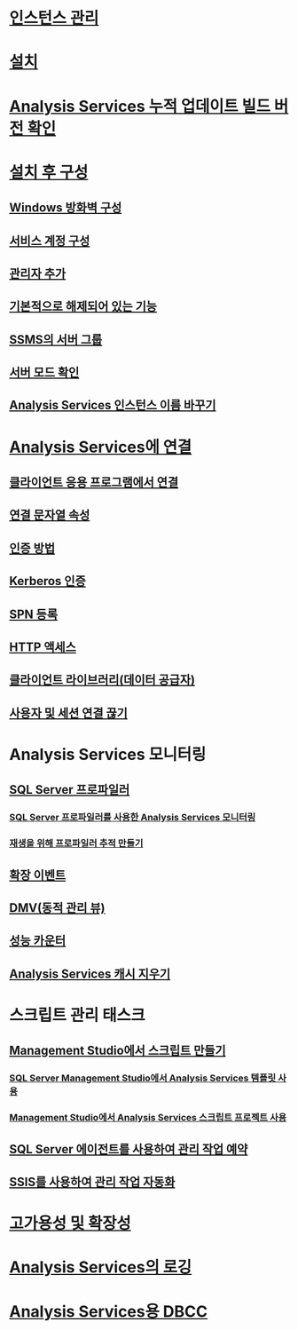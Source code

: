 # [인스턴스 관리](analysis-services-instance-management.md)  
# [설치](../../analysis-services/instances/install-windows/install-analysis-services.md)
# [Analysis Services 누적 업데이트 빌드 버전 확인](analysis-services-component-version.md)
# [설치 후 구성](post-install-configuration-analysis-services.md)  
## [Windows 방화벽 구성](configure-the-windows-firewall-to-allow-analysis-services-access.md)  
## [서비스 계정 구성](configure-service-accounts-analysis-services.md)  
## [관리자 추가](grant-server-admin-rights-to-an-analysis-services-instance.md)  
## [기본적으로 해제되어 있는 기능](features-off-by-default-analysis-services.md)  
## [SSMS의 서버 그룹](register-an-analysis-services-instance-in-a-server-group.md)  
## [서버 모드 확인](determine-the-server-mode-of-an-analysis-services-instance.md)  
## [Analysis Services 인스턴스 이름 바꾸기](rename-an-analysis-services-instance.md)  
# [Analysis Services에 연결](connect-to-analysis-services.md)  
## [클라이언트 응용 프로그램에서 연결](connect-from-client-applications-analysis-services.md)  
## [연결 문자열 속성](connection-string-properties-analysis-services.md)  
## [인증 방법](authentication-methodologies-supported-by-analysis-services.md)  
## [Kerberos 인증](configure-analysis-services-for-kerberos-constrained-delegation.md)  
## [SPN 등록](spn-registration-for-an-analysis-services-instance.md)  
## [HTTP 액세스](configure-http-access-to-analysis-services-on-iis-8-0.md)  
## [클라이언트 라이브러리(데이터 공급자)](data-providers-used-for-analysis-services-connections.md)  
## [사용자 및 세션 연결 끊기](disconnect-users-and-sessions-on-analysis-services-server.md)  
# Analysis Services 모니터링
## [SQL Server 프로파일러](use-sql-server-profiler-to-monitor-analysis-services.md)  
### [SQL Server 프로파일러를 사용한 Analysis Services 모니터링](introduction-to-monitoring-analysis-services-with-sql-server-profiler.md)  
### [재생을 위해 프로파일러 추적 만들기](create-profiler-traces-for-replay-analysis-services.md)  
## [확장 이벤트](monitor-analysis-services-with-sql-server-extended-events.md)  
## [DMV(동적 관리 뷰)](use-dynamic-management-views-dmvs-to-monitor-analysis-services.md)  
## [성능 카운터](performance-counters-ssas.md)  
## [Analysis Services 캐시 지우기](clear-the-analysis-services-caches.md)  
# 스크립트 관리 태스크
## [Management Studio에서 스크립트 만들기](create-analysis-services-scripts-in-management-studio.md)  
### [SQL Server Management Studio에서 Analysis Services 템플릿 사용](use-analysis-services-templates-in-sql-server-management-studio.md)  
### [Management Studio에서 Analysis Services 스크립트 프로젝트 사용](analysis-services-scripts-project-in-sql-server-management-studio.md)  
## [SQL Server 에이전트를 사용하여 관리 작업 예약](schedule-ssas-administrative-tasks-with-sql-server-agent.md)  
## [SSIS를 사용하여 관리 작업 자동화](automate-analysis-services-administrative-tasks-with-ssis.md)  
# [고가용성 및 확장성](high-availability-and-scalability-in-analysis-services.md)  
# [Analysis Services의 로깅](log-operations-in-analysis-services.md)  
# [Analysis Services용 DBCC](database-consistency-checker-dbcc-for-analysis-services.md)  
